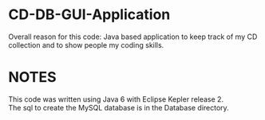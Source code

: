 CD-DB-GUI-Application
=====================
Overall reason for this code:
Java based application to keep track of my CD collection and to show people my coding skills. 

NOTES
=====
This code was written using Java 6 with Eclipse Kepler release 2.  
The sql to create the MySQL database is in the Database directory.

